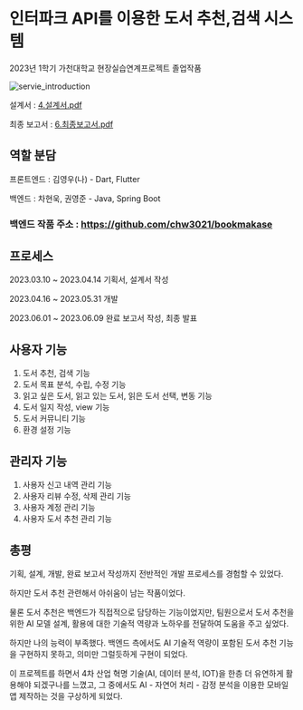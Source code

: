 # 인터파크 API를 이용한 도서 추천,검색 시스템 
2023년 1학기 가천대학교 현장실습연계프로젝트 졸업작품

![servie_introduction](https://github.com/user-attachments/assets/edba52de-1b45-4bd5-813c-d3bb6f3e95d3)

<!-- 완료 보고서 : [6.최종보고서.docx](https://github.com/user-attachments/files/16632940/6.docx) --> 

<!-- 발표 자료 : [7.발표자료.pptx](https://github.com/user-attachments/files/16632912/7.pptx) -->

설계서 : [4.설계서.pdf](https://github.com/user-attachments/files/18384669/4.pdf)

최종 보고서 : [6.최종보고서.pdf](https://github.com/user-attachments/files/18384665/6.pdf)



## 역할 분담
프론트엔드 : 김영우(나) - Dart, Flutter

백엔드 : 차현욱, 권영준 - Java, Spring Boot
### 백엔드 작품 주소 : https://github.com/chw3021/bookmakase

## 프로세스
2023.03.10 ~ 2023.04.14 기획서, 설계서 작성

2023.04.16 ~ 2023.05.31 개발 

2023.06.01 ~ 2023.06.09 완료 보고서 작성, 최종 발표

## 사용자 기능
1. 도서 추천, 검색 기능
2. 도서 목표 분석, 수립, 수정 기능
3. 읽고 싶은 도서, 읽고 있는 도서, 읽은 도서 선택, 변동 기능
4. 도서 일지 작성, view 기능
5. 도서 커뮤니티 기능
6. 환경 설정 기능

## 관리자 기능
1. 사용자 신고 내역 관리 기능
2. 사용자 리뷰 수정, 삭제 관리 기능 
3. 사용자 계정 관리 기능
4. 사용자 도서 추천 관리 기능

## 총평
기획, 설계, 개발, 완료 보고서 작성까지 전반적인 개발 프로세스를 경험할 수 있었다.

하지만 도서 추천 관련해서 아쉬움이 남는 작품이었다.

물론 도서 추천은 백엔드가 직접적으로 담당하는 기능이었지만, 팀원으로서 도서 추천을 위한 AI 모델 설계, 활용에 대한 기술적 역량과 노하우를 전달하여 도움을 주고 싶었다.

하지만 나의 능력이 부족했다. 백엔드 측에서도 AI 기술적 역량이 포함된 도서 추천 기능을 구현하지 못하고, 의미만 그럴듯하게 구현이 되었다.

이 프로젝트를 하면서 4차 산업 혁명 기술(AI, 데이터 분석, IOT)을 한층 더 유연하게 활용해야 되겠구나를 느꼈고, 그 중에서도 AI - 자연어 처리 - 감정 분석을 이용한 모바일 앱 제작하는 것을 구상하게 되었다.
